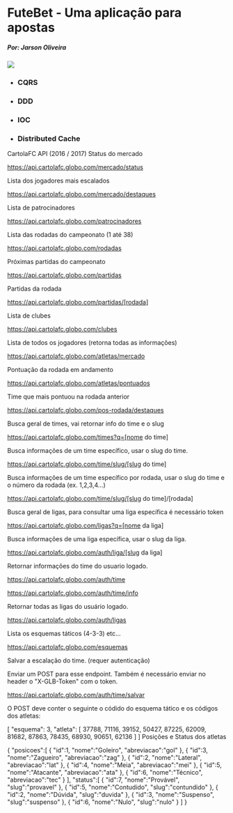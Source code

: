
<h1> FuteBet - Uma aplicação para apostas </h1>
<h5>Por: Jarson Oliveira</h5>
<img  src="https://apostasonline.pt/wp-content/uploads/2017/07/apostasonline_logo.svg"/>
<ul>
<li><h3>CQRS</h3></li>
<li><h3>DDD</h3></li>
<li><h3>IOC</h3></li>
<li><h3>Distributed Cache</h3></li>
</ul>

CartolaFC API (2016 / 2017)
Status do mercado

https://api.cartolafc.globo.com/mercado/status

Lista dos jogadores mais escalados

https://api.cartolafc.globo.com/mercado/destaques

Lista de patrocinadores

https://api.cartolafc.globo.com/patrocinadores

Lista das rodadas do campeonato (1 até 38)

https://api.cartolafc.globo.com/rodadas

Próximas partidas do campeonato

https://api.cartolafc.globo.com/partidas

Partidas da rodada

https://api.cartolafc.globo.com/partidas/[rodada]

Lista de clubes

https://api.cartolafc.globo.com/clubes

Lista de todos os jogadores (retorna todas as informações)

https://api.cartolafc.globo.com/atletas/mercado

Pontuação da rodada em andamento

https://api.cartolafc.globo.com/atletas/pontuados

Time que mais pontuou na rodada anterior

https://api.cartolafc.globo.com/pos-rodada/destaques

Busca geral de times, vai retornar info do time e o slug

https://api.cartolafc.globo.com/times?q=[nome do time]

Busca informações de um time específico, usar o slug do time.

https://api.cartolafc.globo.com/time/slug/[slug do time]

Busca informações de um time específico por rodada, usar o slug do time e o número da rodada (ex. 1,2,3,4...)

https://api.cartolafc.globo.com/time/slug/[slug do time]/[rodada]

Busca geral de ligas, para consultar uma liga específica é necessário token

https://api.cartolafc.globo.com/ligas?q=[nome da liga]

Busca informações de uma liga específica, usar o slug da liga.

https://api.cartolafc.globo.com/auth/liga/[slug da liga]

Retornar informações do time do usuario logado.

https://api.cartolafc.globo.com/auth/time

https://api.cartolafc.globo.com/auth/time/info

Retornar todas as ligas do usuário logado.

https://api.cartolafc.globo.com/auth/ligas

Lista os esquemas táticos (4-3-3) etc...

https://api.cartolafc.globo.com/esquemas

Salvar a escalação do time. (requer autenticação)

Enviar um POST para esse endpoint. Também é necessário enviar no header o "X-GLB-Token" com o token.

https://api.cartolafc.globo.com/auth/time/salvar

O POST deve conter o seguinte o códido do esquema tático e os códigos dos atletas:

 [
 	"esquema": 3,
 	"atleta": [
 		37788,
 		71116,
 		39152,
 		50427,
 		87225,
 		62009,
 		81682,
 		87863,
 		78435,
 		68930,
 		90651,
 		62136
 	]
 ]
Posições e Status dos atletas

{
   "posicoes":[
      {
         "id":1,
         "nome":"Goleiro",
         "abreviacao":"gol"
      },
      {
         "id":3,
         "nome":"Zagueiro",
         "abreviacao":"zag"
      },
      {
         "id":2,
         "nome":"Lateral",
         "abreviacao":"lat"
      },
      {
         "id":4,
         "nome":"Meia",
         "abreviacao":"mei"
      },
      {
         "id":5,
         "nome":"Atacante",
         "abreviacao":"ata"
      },
      {
         "id":6,
         "nome":"Técnico",
         "abreviacao":"tec"
      }
   ],
   "status":[
      {
         "id":7,
         "nome":"Provável",
         "slug":"provavel"
      },
      {
         "id":5,
         "nome":"Contudido",
         "slug":"contundido"
      },
      {
         "id":2,
         "nome":"Dúvida",
         "slug":"duvida"
      },
      {
         "id":3,
         "nome":"Suspenso",
         "slug":"suspenso"
      },
      {
         "id":6,
         "nome":"Nulo",
         "slug":"nulo"
      }
   ]
}
